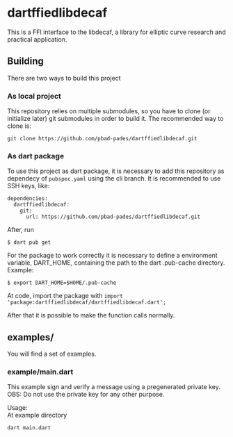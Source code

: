 # dartffiedlibdecaf

This is a FFI interface to the libdecaf, a library for elliptic curve research and practical application.

## Building

There are two ways to build this project

### As local project
This repository relies on multiple submodules, so you have to clone (or initialize later) git submodules in order to build it. 
The recommended way to clone is:

```
git clone https://github.com/pbad-pades/dartffiedlibdecaf.git
```

### As dart package
To use this project as dart package, it is necessary to add this repository as dependecy of `pubspec.yaml` using the cli branch.
It is recommended to use SSH keys, like:

```
dependencies:
  dartffiedlibdecaf:
    git:
      url: https://github.com/pbad-pades/dartffiedlibdecaf.git
```
After, run 
```
$ dart pub get
```    

For the package to work correctly it is necessary to define a environment variable, DART_HOME, containing the path to the dart .pub-cache directory. Example:
```
$ export DART_HOME=$HOME/.pub-cache
```

At code, import the package with `import 'package:dartffiedlibdecaf/dartffiedlibdecaf.dart';`

After that it is possible to make the function calls normally. 

## examples/

You will find a set of examples.

### example/main.dart

This example sign and verify a message using a pregenerated private key.
OBS: Do not use the private key for any other purpose.

Usage:   
At example directory
```
dart main.dart
```
